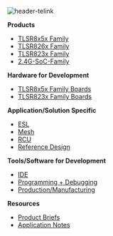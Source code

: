 
![header-telink]({{site.baseurl}}/big-header.jpg)

**Products**
- [TLSR8x5x Family](https://telinkgithub.github.io/TLSR8x5x-Family/ "TLSR8x5x") 
- [TLSR826x Family](https://telinkgithub.github.io/TLSR826x-Family/ "TLSR826x") 
- [TLSR823x Family](https://telinkgithub.github.io/TLSR823x-Family/ "TLSR823x") 
- [2.4G-SoC-Family](https://telinkgithub.github.io/2.4G-SoC-Family/ "2.4G-SoC") 

**Hardware for Development**
- [TLSR8x5x Family Boards](https://telinkgithub.github.io/TLSR8x5x-Family-Boards/ "TLSR8x5x Family Boards")
- [TLSR823x Family Boards](https://telinkgithub.github.io/TLSR8232-Family-Boards/ "TLSR823x Family Boards")

**Application/Solution Specific**
- [ESL](https://telinkgithub.github.io/ESL/ "ESL") 
- [Mesh](https://telinkgithub.github.io/Mesh/ "Mesh")
- [RCU](https://telinkgithub.github.io/RCU/ "RCU") 
- [Reference Design](https://telinkgithub.github.io/Reference-design/ "Reference Design")

**Tools/Software for Development**
- [IDE](https://telinkgithub.github.io/IDE/ "IDE-SDK") 
- [Programming + Debugging](https://telinkgithub.github.io/Programming-Debugging/ "Programming-Debugging") 
- [Production/Manufacturing](https://telinkgithub.github.io/Production-Manufacturing/ "Testing-Debugging") 

**Resources**
- [Product Briefs](https://telinkgithub.github.io/item-4/ "ESL") 
- [Application Notes](https://telinkgithub.github.io/item-4/ "Mesh") 

